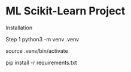 # ML Scikit-Learn Project


Installation

Step 1 python3 -m venv .venv

source .venv/bin/activate

pip install -r requirements.txt

 
